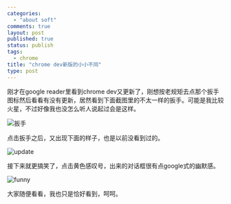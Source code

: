 ```yaml
--- 
categories: 
  - "about soft"
comments: true
layout: post
published: true
status: publish
tags: 
  - chrome
title: "chrome dev新版的小小不同"
type: post
---
```

刚才在google reader里看到chrome dev又更新了，刚想按老规矩去点那个扳手图标然后看看有没有更新，居然看到下面截图里的不太一样的扳手。可能是我比较火星，不过好像我也没怎么听人说起过会是这样。  

<div><img style="display: block; float: none; margin-left: auto; margin-right: auto" title="扳手" alt="扳手" src="http://storage.live.com/items/B7436849503DA4DE!914?filename=ScreenShot_2010-06-25_150257.jpg"></div>  

点击扳手之后，又出现下面的样子，也是以前没看到过的。  

<div><img style="display: block; float: none; margin-left: auto; margin-right: auto" title="update" alt="update" src="http://storage.live.com/items/B7436849503DA4DE!913?filename=ScreenShot_2010-06-25_150403.jpg"></div>  

接下来就更搞笑了，点击黄色感叹号，出来的对话框很有点google式的幽默感。  

<div><img style="display: block; float: none; margin-left: auto; margin-right: auto" title="funny" alt="funny" src="http://storage.live.com/items/B7436849503DA4DE!915?filename=ScreenShot_2010-06-25_150432.jpg"></div>  

大家随便看看，我也只是恰好看到，呵呵。
